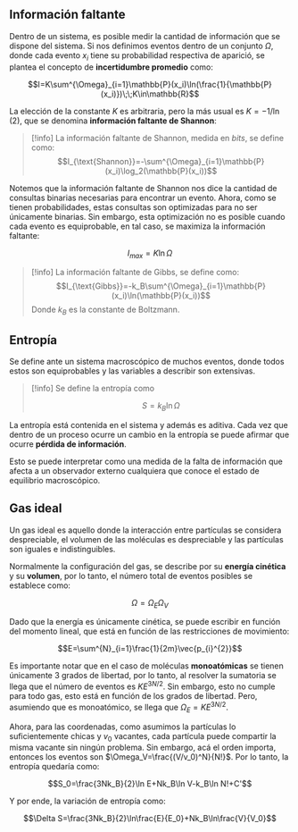 
## Información faltante 

Dentro de un sistema, es posible medir la cantidad de información que se dispone del sistema. Si nos definimos eventos dentro de un conjunto $\Omega$, donde cada evento $x_i$ tiene su probabilidad respectiva de aparició, se plantea el concepto de **incertidumbre promedio** como: 

$$I=K\sum^{\Omega}_{i=1}\mathbb{P}(x_i)\ln(\frac{1}{\mathbb{P}(x_i)})\;\;K\in\mathbb{R}$$

La elección de la constante $K$ es arbitraria, pero la más usual es $K=-1/\ln(2)$, que se denomina **información faltante de Shannon**: 

>[!info] 
>La información faltante de Shannon, medida en *bits*, se define como: 
>$$I_{\text{Shannon}}=-\sum^{\Omega}_{i=1}\mathbb{P}(x_i)\log_2(\mathbb{P}(x_i))$$

Notemos que la información faltante de Shannon nos dice la cantidad de consultas binarias necesarias para encontrar un evento. Ahora, como se tienen probabilidades, estas consultas son optimizadas para no ser únicamente binarias. Sin embargo, esta optimización no es posible cuando cada evento es equiprobable, en tal caso, se maximiza la información faltante: 

$$I_{max}=K\ln\Omega$$

>[!info] 
>La información faltante de Gibbs, se define como: 
>$$I_{\text{Gibbs}}=-k_B\sum^{\Omega}_{i=1}\mathbb{P}(x_i)\ln(\mathbb{P}(x_i))$$
>Donde $k_B$ es la constante de Boltzmann. 

## Entropía 

Se define ante un sistema macroscópico de muchos eventos, donde todos estos son equiprobables y las variables a describir son extensivas.

>[!info] 
>Se define la entropía como 
>
>$$S=k_B\ln\Omega$$

La entropía está contenida en el sistema y además es aditiva. Cada vez que dentro de un proceso ocurre un cambio en la entropía se puede afirmar que ocurre **pérdida de información**. 

Esto se puede interpretar como una medida de la falta de información que afecta a un observador externo cualquiera que conoce el estado de equilibrio macroscópico.

## Gas ideal 

Un gas ideal es aquello donde la interacción entre partículas se considera despreciable, el volumen de las moléculas es despreciable y las partículas son iguales e indistinguibles. 

Normalmente la configuración del gas, se describe por su **energía cinética** y su **volumen**, por lo tanto, el número total de eventos posibles se establece como: 

$$\Omega=\Omega_E\Omega_V$$

Dado que la energía es únicamente cinética, se puede escribir en función del momento lineal, que está en función de las restricciones de movimiento: 

$$E=\sum^{N}_{i=1}\frac{1}{2m}\vec{p_{i}^{2}}$$

Es importante notar que en el caso de moléculas **monoatómicas** se tienen únicamente 3 grados de libertad, por lo tanto, al resolver la sumatoria se llega que el número de eventos es $KE^{3N/2}$. Sin embargo, esto no cumple para todo gas, esto está en función de los grados de libertad. Pero, asumiendo que es monoatómico, se llega que $\Omega_E=KE^{3N/2}$. 

Ahora, para las coordenadas, como asumimos la partículas lo suficientemente chicas y $v_0$ vacantes, cada partícula puede compartir la misma vacante sin ningún problema. Sin embargo, acá el orden importa, entonces los eventos son $\Omega_V=\frac{(V/v_0)^N}{N!}$. Por lo tanto, la entropía quedaría como: 

$$S_0=\frac{3Nk_B}{2}\ln E+Nk_B\ln V-k_B\ln N!+C'$$

Y por ende, la variación de entropía como: 

$$\Delta S=\frac{3Nk_B}{2}\ln\frac{E}{E_0}+Nk_B\ln\frac{V}{V_0}$$

